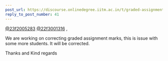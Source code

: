 ```yaml
---
post_url: https://discourse.onlinedegree.iitm.ac.in/t/graded-assignments-dashboard-scores-incorrect-missing/166816/43
reply_to_post_number: 41
---
```

[@23f2005283](/u/23f2005283) [@22f3001316](/u/22f3001316) ,

We are working on correcting graded assignment marks, this is issue with some more students. It will be corrected.

Thanks and Kind regards